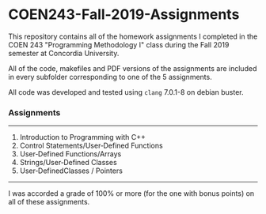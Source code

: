 # COEN243-Fall-2019-Assignments
This repository contains all of the homework assignments I completed in the COEN 243 "Programming Methodology I" class during the Fall 2019 semester at Concordia University.

All of the code, makefiles and PDF versions of the assignments are included in every subfolder corresponding to one of the 5 assignments.

All code was developed and tested using `clang` 7.0.1-8 on debian buster.

### Assignments
---
1. Introduction to Programming with C++
2. Control Statements/User‐Defined Functions
3. User‐Defined Functions/Arrays
4. Strings/User‐Defined Classes
5. User‐DefinedClasses / Pointers
---
I was accorded a grade of 100% or more (for the one with bonus points) on all of these assignments.
